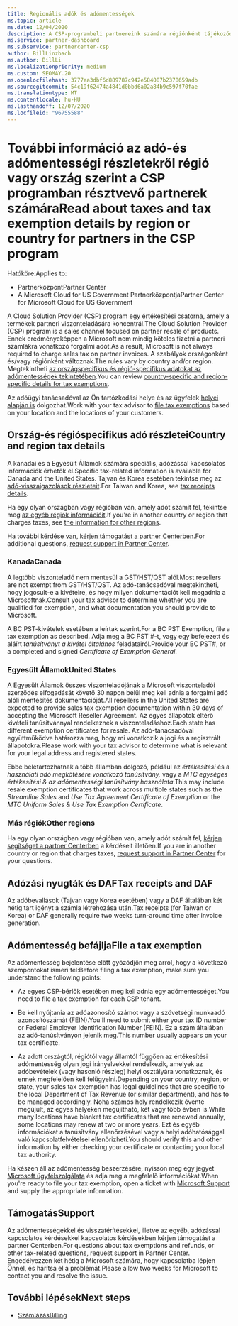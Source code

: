 ```yaml
---
title: Regionális adók és adómentességek
ms.topic: article
ms.date: 12/04/2020
description: A CSP-programbeli partnereink számára régiónként tájékozódhat az adózási feladatokról, a CSP-értékesítésekre vonatkozó adómentességek beküldéséről, valamint az adóügyi kérdések támogatásáról.
ms.service: partner-dashboard
ms.subservice: partnercenter-csp
author: BillLinzbach
ms.author: BillLi
ms.localizationpriority: medium
ms.custom: SEOMAY.20
ms.openlocfilehash: 3777ea3dbf6d889787c942e584087b2378659adb
ms.sourcegitcommit: 54c19f62474a4841d0bbd6a02a84b9c597f70fae
ms.translationtype: MT
ms.contentlocale: hu-HU
ms.lasthandoff: 12/07/2020
ms.locfileid: "96755588"
---
```

# <a name="read-about-taxes-and-tax-exemption-details-by-region-or-country-for-partners-in-the-csp-program"></a><span data-ttu-id="35648-103">További információ az adó-és adómentességi részletekről régió vagy ország szerint a CSP programban résztvevő partnerek számára</span><span class="sxs-lookup"><span data-stu-id="35648-103">Read about taxes and tax exemption details by region or country for partners in the CSP program</span></span>

<span data-ttu-id="35648-104">Hatóköre:</span><span class="sxs-lookup"><span data-stu-id="35648-104">Applies to:</span></span>

- <span data-ttu-id="35648-105">Partnerközpont</span><span class="sxs-lookup"><span data-stu-id="35648-105">Partner Center</span></span>
- <span data-ttu-id="35648-106">A Microsoft Cloud for US Government Partnerközpontja</span><span class="sxs-lookup"><span data-stu-id="35648-106">Partner Center for Microsoft Cloud for US Government</span></span>

<span data-ttu-id="35648-107">A Cloud Solution Provider (CSP) program egy értékesítési csatorna, amely a termékek partneri viszonteladására koncentrál.</span><span class="sxs-lookup"><span data-stu-id="35648-107">The Cloud Solution Provider (CSP) program is a sales channel focused on partner resale of products.</span></span> <span data-ttu-id="35648-108">Ennek eredményeképpen a Microsoft nem mindig köteles fizetni a partneri számlákra vonatkozó forgalmi adót.</span><span class="sxs-lookup"><span data-stu-id="35648-108">As a result, Microsoft is not always required to charge sales tax on partner invoices.</span></span> <span data-ttu-id="35648-109">A szabályok országonként és/vagy régiónként változnak.</span><span class="sxs-lookup"><span data-stu-id="35648-109">The rules vary by country and/or region.</span></span> <span data-ttu-id="35648-110">Megtekintheti [az országspecifikus és régió-specifikus adatokat az adómentességek tekintetében](#country-and-region-tax-details).</span><span class="sxs-lookup"><span data-stu-id="35648-110">You can review [country-specific and region-specific details for tax exemptions](#country-and-region-tax-details).</span></span>

<span data-ttu-id="35648-111">Az adóügyi tanácsadóval az Ön tartózkodási helye és az ügyfelek [helyei alapján is](#file-a-tax-exemption) dolgozhat.</span><span class="sxs-lookup"><span data-stu-id="35648-111">Work with your tax advisor to [file tax exemptions](#file-a-tax-exemption) based on your location and the locations of your customers.</span></span>

## <a name="country-and-region-tax-details"></a><span data-ttu-id="35648-112">Ország-és régióspecifikus adó részletei</span><span class="sxs-lookup"><span data-stu-id="35648-112">Country and region tax details</span></span>

<span data-ttu-id="35648-113">A kanadai és a Egyesült Államok számára speciális, adózással kapcsolatos információk érhetők el.</span><span class="sxs-lookup"><span data-stu-id="35648-113">Specific tax-related information is available for Canada and the United States.</span></span> <span data-ttu-id="35648-114">Tajvan és Korea esetében tekintse meg az [adó-visszaigazolások részleteit](#tax-receipts-and-daf).</span><span class="sxs-lookup"><span data-stu-id="35648-114">For Taiwan and Korea, see [tax receipts details](#tax-receipts-and-daf).</span></span>

<span data-ttu-id="35648-115">Ha egy olyan országban vagy régióban van, amely adót számít fel, tekintse meg [az egyéb régiók információit](#other-regions).</span><span class="sxs-lookup"><span data-stu-id="35648-115">If you're in another country or region that charges taxes, see [the information for other regions](#other-regions).</span></span>

<span data-ttu-id="35648-116">Ha további kérdése [van, kérjen támogatást a partner Centerben](#support).</span><span class="sxs-lookup"><span data-stu-id="35648-116">For additional questions, [request support in Partner Center](#support).</span></span>

### <a name="canada"></a><span data-ttu-id="35648-117">Kanada</span><span class="sxs-lookup"><span data-stu-id="35648-117">Canada</span></span>

<span data-ttu-id="35648-118">A legtöbb viszonteladó nem mentesül a GST/HST/QST alól.</span><span class="sxs-lookup"><span data-stu-id="35648-118">Most resellers are not exempt from GST/HST/QST.</span></span> <span data-ttu-id="35648-119">Az adó-tanácsadóval megtekintheti, hogy jogosult-e a kivételre, és hogy milyen dokumentációt kell megadnia a Microsoftnak.</span><span class="sxs-lookup"><span data-stu-id="35648-119">Consult your tax advisor to determine whether you are qualified for exemption, and what documentation you should provide to Microsoft.</span></span>

<span data-ttu-id="35648-120">A BC PST-kivételek esetében a leírtak szerint.</span><span class="sxs-lookup"><span data-stu-id="35648-120">For a BC PST Exemption, file a tax exemption as described.</span></span> <span data-ttu-id="35648-121">Adja meg a BC PST #-t, vagy egy befejezett és aláírt *tanúsítványt a kivétel általános* feladatairól.</span><span class="sxs-lookup"><span data-stu-id="35648-121">Provide your BC PST#, or a completed and signed *Certificate of Exemption General*.</span></span>

### <a name="united-states"></a><span data-ttu-id="35648-122">Egyesült Államok</span><span class="sxs-lookup"><span data-stu-id="35648-122">United States</span></span>

<span data-ttu-id="35648-123">A Egyesült Államok összes viszonteladójának a Microsoft viszonteladói szerződés elfogadását követő 30 napon belül meg kell adnia a forgalmi adó alóli mentesítés dokumentációját.</span><span class="sxs-lookup"><span data-stu-id="35648-123">All resellers in the United States are expected to provide sales tax exemption documentation within 30 days of accepting the Microsoft Reseller Agreement.</span></span> <span data-ttu-id="35648-124">Az egyes állapotok eltérő kivételi tanúsítvánnyal rendelkeznek a viszonteladáshoz.</span><span class="sxs-lookup"><span data-stu-id="35648-124">Each state has different exemption certificates for resale.</span></span> <span data-ttu-id="35648-125">Az adó-tanácsadóval együttműködve határozza meg, hogy mi vonatkozik a jogi és a regisztrált állapotokra.</span><span class="sxs-lookup"><span data-stu-id="35648-125">Please work with your tax advisor to determine what is relevant for your legal address and registered states.</span></span>

<span data-ttu-id="35648-126">Ebbe beletartozhatnak a több államban dolgozó, például az *értékesítési* és a *használati adó megkötésére vonatkozó tanúsítvány,* vagy a *MTC egységes értékesítési & az adómentességi tanúsítvány használata*.</span><span class="sxs-lookup"><span data-stu-id="35648-126">This may include resale exemption certificates that work across multiple states such as the *Streamline Sales* and *Use Tax Agreement Certificate of Exemption* or the *MTC Uniform Sales & Use Tax Exemption Certificate*.</span></span>

### <a name="other-regions"></a><span data-ttu-id="35648-127">Más régiók</span><span class="sxs-lookup"><span data-stu-id="35648-127">Other regions</span></span>

<span data-ttu-id="35648-128">Ha egy olyan országban vagy régióban van, amely adót számít fel, [kérjen segítséget a partner Centerben](#support) a kérdéseit illetően.</span><span class="sxs-lookup"><span data-stu-id="35648-128">If you are in another country or region that charges taxes, [request support in Partner Center](#support) for your questions.</span></span>

## <a name="tax-receipts-and-daf"></a><span data-ttu-id="35648-129">Adózási nyugták és DAF</span><span class="sxs-lookup"><span data-stu-id="35648-129">Tax receipts and DAF</span></span>

<span data-ttu-id="35648-130">Az adóbevallások (Tajvan vagy Korea esetében) vagy a DAF általában két hétig tart igényt a számla létrehozása után.</span><span class="sxs-lookup"><span data-stu-id="35648-130">Tax receipts (for Taiwan or Korea) or DAF generally require two weeks turn-around time after invoice generation.</span></span>

## <a name="file-a-tax-exemption"></a><span data-ttu-id="35648-131">Adómentesség befájlja</span><span class="sxs-lookup"><span data-stu-id="35648-131">File a tax exemption</span></span>

<span data-ttu-id="35648-132">Az adómentesség bejelentése előtt győződjön meg arról, hogy a következő szempontokat ismeri fel:</span><span class="sxs-lookup"><span data-stu-id="35648-132">Before filing a tax exemption, make sure you understand the following points:</span></span>

- <span data-ttu-id="35648-133">Az egyes CSP-bérlők esetében meg kell adnia egy adómentességet.</span><span class="sxs-lookup"><span data-stu-id="35648-133">You need to file a tax exemption for each CSP tenant.</span></span>

- <span data-ttu-id="35648-134">Be kell nyújtania az adóazonosító számot vagy a szövetségi munkaadó azonosítószámát (FEIN).</span><span class="sxs-lookup"><span data-stu-id="35648-134">You'll need to submit either your tax ID number or Federal Employer Identification Number (FEIN).</span></span> <span data-ttu-id="35648-135">Ez a szám általában az adó-tanúsítványon jelenik meg.</span><span class="sxs-lookup"><span data-stu-id="35648-135">This number usually appears on your tax certificate.</span></span>

- <span data-ttu-id="35648-136">Az adott országtól, régiótól vagy államtól függően az értékesítési adómentesség olyan jogi irányelvekkel rendelkezik, amelyek az adóbevételek (vagy hasonló részleg) helyi osztályára vonatkoznak, és ennek megfelelően kell felügyelni.</span><span class="sxs-lookup"><span data-stu-id="35648-136">Depending on your country, region, or state, your sales tax exemption has legal guidelines that are specific to the local Department of Tax Revenue (or similar department), and has to be managed accordingly.</span></span> <span data-ttu-id="35648-137">Noha számos hely rendelkezik évente megújult, az egyes helyeken megújítható, két vagy több évben is.</span><span class="sxs-lookup"><span data-stu-id="35648-137">While many locations have blanket tax certificates that are renewed annually, some locations may renew at two or more years.</span></span> <span data-ttu-id="35648-138">Ezt és egyéb információkat a tanúsítvány ellenőrzésével vagy a helyi adóhatósággal való kapcsolatfelvételsel ellenőrizheti.</span><span class="sxs-lookup"><span data-stu-id="35648-138">You should verify this and other information by either checking your certificate or contacting your local tax authority.</span></span>

<span data-ttu-id="35648-139">Ha készen áll az adómentesség beszerzésére, nyisson meg egy jegyet [Microsoft ügyfélszolgálata](https://partner.microsoft.com/dashboard/support/csp/servicerequests/create?stage=2&topicid=92930319-ced6-c18b-d7a6-d62b22d60aa5) és adja meg a megfelelő információkat.</span><span class="sxs-lookup"><span data-stu-id="35648-139">When you're ready to file your tax exemption, open a ticket with [Microsoft Support](https://partner.microsoft.com/dashboard/support/csp/servicerequests/create?stage=2&topicid=92930319-ced6-c18b-d7a6-d62b22d60aa5) and supply the appropriate information.</span></span>

## <a name="support"></a><span data-ttu-id="35648-140">Támogatás</span><span class="sxs-lookup"><span data-stu-id="35648-140">Support</span></span>

<span data-ttu-id="35648-141">Az adómentességekkel és visszatérítésekkel, illetve az egyéb, adózással kapcsolatos kérdésekkel kapcsolatos kérdésekben kérjen támogatást a partner Centerben.</span><span class="sxs-lookup"><span data-stu-id="35648-141">For questions about tax exemptions and refunds, or other tax-related questions, request support in Partner Center.</span></span> <span data-ttu-id="35648-142">Engedélyezzen két hétig a Microsoft számára, hogy kapcsolatba lépjen Önnel, és hárítsa el a problémát.</span><span class="sxs-lookup"><span data-stu-id="35648-142">Please allow two weeks for Microsoft to contact you and resolve the issue.</span></span>

## <a name="next-steps"></a><span data-ttu-id="35648-143">További lépések</span><span class="sxs-lookup"><span data-stu-id="35648-143">Next steps</span></span>

- [<span data-ttu-id="35648-144">Számlázás</span><span class="sxs-lookup"><span data-stu-id="35648-144">Billing</span></span>](billing.md)
